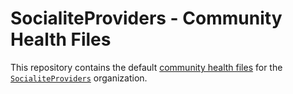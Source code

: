 # SocialiteProviders - Community Health Files

This repository contains the default [community health files](https://help.github.com/en/github/building-a-strong-community/creating-a-default-community-health-file) for the [`SocialiteProviders`](https://github.com/SocialiteProviders) organization.
